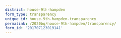 ```yaml
---
district: house-9th-hampden
form_type: transparency
unique_id: house-9th-hampden-transparency
permalink: /2020bq/house-9th-hampden/transparency/
form_id: '201707123019141'
---
```

